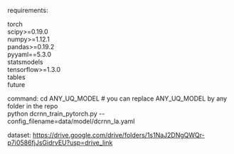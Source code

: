 requirements:

torch \
scipy>=0.19.0 \
numpy>=1.12.1 \
pandas>=0.19.2 \
pyyaml==5.3.0 \
statsmodels \
tensorflow>=1.3.0 \
tables \
future 

command:
cd ANY_UQ_MODEL            # you can replace ANY_UQ_MODEL by any folder in the repo \
python dcrnn_train_pytorch.py --config_filename=data/model/dcrnn_la.yaml

dataset:
https://drive.google.com/drive/folders/1s1NaJ2DNgQWQr-p7i0586fjJsGidrvEU?usp=drive_link
